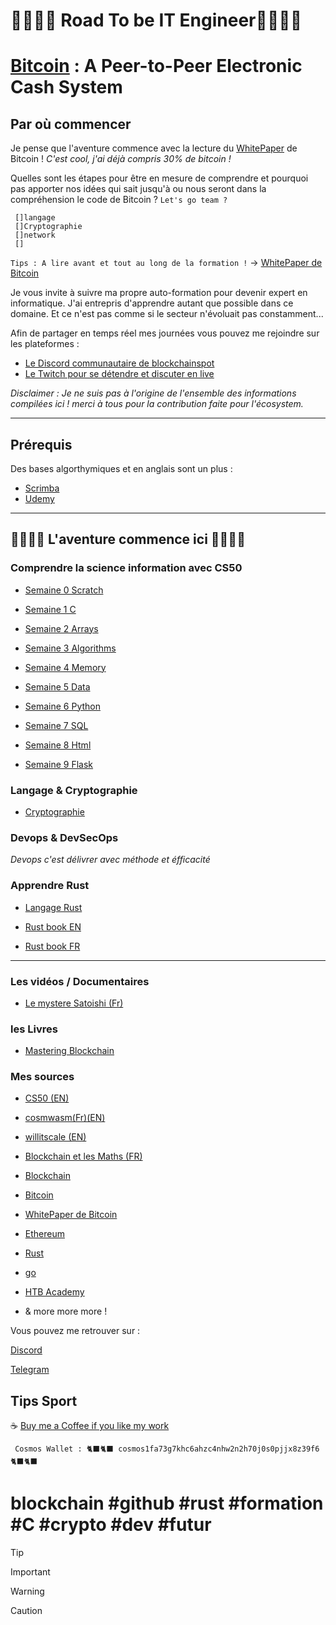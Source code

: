 # 👨‍💻👩‍💻 Road To be IT Engineer👨‍💻👩‍💻

# [Bitcoin](https://bitcoin.org/bitcoin.pdf) : A Peer-to-Peer Electronic Cash System

## Par où commencer

Je pense que l'aventure commence avec la lecture du [WhitePaper](https://bitcoin.org/bitcoin.pdf) de Bitcoin ! *C'est cool, j'ai déjà compris 30%  de bitcoin !*

Quelles sont les étapes pour être en mesure de comprendre et pourquoi pas apporter nos idées qui sait jusqu'à ou nous seront dans la compréhension  le code de Bitcoin ? ``Let's go team ?``

     []langage
     []Cryptographie
     []network
     []

`Tips : A lire avant et tout au long de la formation !` -> [WhitePaper de Bitcoin](https://bitcoin.org/bitcoin.pdf)

Je vous invite à suivre ma propre auto-formation pour devenir expert en informatique. J'ai entrepris d'apprendre autant que possible dans ce domaine. Et ce n'est pas comme si le secteur n'évoluait pas constamment...

Afin de partager en temps réel mes journées vous pouvez me rejoindre sur les plateformes :

- [Le Discord communautaire de blockchainspot](https://discord.gg/VGhMvUmBhm)
- [Le Twitch pour se détendre et discuter en live](https://www.twitch.tv/karlbl0ck)

*Disclaimer : Je ne suis pas à l'origine de l'ensemble des informations compilées ici ! merci à tous pour la contribution faite pour l'écosystem.*

---

## Prérequis

Des bases algorthymiques et en anglais sont un plus :

- [Scrimba](https://scrimba.com/dashboard?tab=enrolled)
- [Udemy](https://www.udemy.com/)

---

## 👨‍💻👩‍💻 L'aventure commence ici 👨‍💻👩‍💻

### Comprendre la science information avec CS50

- [Semaine 0 Scratch](https://github.com/BlockchainSpot/Formation-Blockchain/tree/main/0%20-%20Science%20Informatique%20CS50/Week0%20-%20Scratch)

- [Semaine 1 C](https://github.com/BlockchainSpot/Formation-Blockchain/tree/main/0%20-%20Science%20Informatique%20CS50/Week1%20-%20C)

- [Semaine 2 Arrays](https://github.com/BlockchainSpot/Formation-Blockchain/tree/main/0%20-%20Science%20Informatique%20CS50/Week2%20-%20Arrays)

- [Semaine 3 Algorithms](https://github.com/BlockchainSpot/Formation-Blockchain/tree/main/0%20-%20Science%20Informatique%20CS50/Week3%20-%20Algorithms)

- [Semaine 4 Memory](https://github.com/BlockchainSpot/Formation-Blockchain/blob/main/0%20-%20Computer%20Science%20CS50/Week4/README.md)

- [Semaine 5 Data](https://github.com/BlockchainSpot/Formation-Blockchain/tree/main/0%20-%20Science%20Informatique%20CS50/Week5%20-%20%20Data)

- [Semaine 6 Python](https://github.com/BlockchainSpot/Formation-Blockchain/tree/main/0%20-%20Science%20Informatique%20CS50/Week5%20-%20%20Data)

- [Semaine 7 SQL](https://github.com/BlockchainSpot/Formation-Blockchain/tree/main/0%20-%20Science%20Informatique%20CS50/Week7%20-%20SQL)

- [Semaine 8 Html](https://github.com/BlockchainSpot/Formation-Blockchain/tree/main/0%20-%20Science%20Informatique%20CS50/Week8%20-%20Html)

- [Semaine 9 Flask](https://github.com/BlockchainSpot/Formation-Blockchain/tree/main/0%20-%20Science%20Informatique%20CS50/Week8%20-%20Html)

### Langage & Cryptographie

- [Cryptographie](https://github.com/BlockchainSpot/Formation-Blockchain/tree/main/2%20-%20Cryptography)

### Devops & DevSecOps

 *Devops c'est délivrer avec méthode et éfficacité*

### Apprendre Rust

- [Langage Rust](https://github.com/BlockchainSpot/Formation-Blockchain/tree/main/6%20-%20Langage%20Rust)

- [Rust book EN](https://doc.rust-lang.org/book/)
- [Rust book FR](https://jimskapt.github.io/rust-book-fr/)

---

### Les vidéos / Documentaires

- [Le mystere Satoishi (Fr)](https://www.youtube.com/watch?v=0ETcLj5jBy4)

### les Livres

- [Mastering Blockchain](https://www.amazon.fr/Mastering-Blockchain-distributed-consensus-cryptocurrencies/dp/1839213191/ref=sr_1_2_sspa?__mk_fr_FR=%C3%85M%C3%85%C5%BD%C3%95%C3%91&crid=22NO9FJPWMRRT&keywords=blockchain&qid=1646584849&sprefix=blockchain%2Caps%2C68&sr=8-2-spons&psc=1&spLa=ZW5jcnlwdGVkUXVhbGlmaWVyPUExMTJIQkhUSVRYQVRRJmVuY3J5cHRlZElkPUEwMjAzNDgxMkFOT05CMTkzVVlTUSZlbmNyeXB0ZWRBZElkPUEwNDU3MzY3MU82RU80QkcwWVRQUCZ3aWRnZXROYW1lPXNwX2F0ZiZhY3Rpb249Y2xpY2tSZWRpcmVjdCZkb05vdExvZ0NsaWNrPXRydWU=)

### Mes sources

- [CS50 (EN)](https://cs50.harvard.edu/x/2022/notes/0/)
- [cosmwasm(Fr)(EN)](https://docs.cosmwasm.com/fr/dev-academy/intro)
- [willitscale (EN)](https://github.com/willitscale)
- [Blockchain et les Maths (FR)](https://www.youtube.com/watch?v=SccvFbyDaUI&t=784)
- [Blockchain](https://fr.wikipedia.org/wiki/Blockchain)
- [Bitcoin](https://www.youtube.com/watch?v=0ETcLj5jBy4&t=1210s)
- [WhitePaper de Bitcoin](https://bitcoin.org/bitcoin.pdf)
- [Ethereum](https://fr.wikipedia.org/wiki/Ethereum)
- [Rust](https://www.udemy.com/course/programmer-en-rust)
- [go](https://www.udemy.com/course/le-langage-go-formation-complete/)
- [HTB Academy](https://academy.hackthebox.com/)

- & more more more !

Vous pouvez me retrouver sur :

[Discord](https://discord.gg/VGhMvUmBhm)

[Telegram](https://t.me/blockchainspotOfficial)

## Tips Sport ##

☕ [Buy me a Coffee if you like my work](https://www.buymeacoffee.com/karlblock)

     Cosmos Wallet : 🐈‍⬛🐈‍⬛ cosmos1fa73g7khc6ahzc4nhw2n2h70j0s0pjjx8z39f6 🐈‍⬛🐈‍⬛

# blockchain #github #rust #formation #C #crypto #dev #futur

> [!TIP]
>

> [!IMPORTANT]
>

> [!WARNING]
>

> [!CAUTION]
>